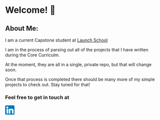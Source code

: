<h1> Welcome! 👋</h3> 

<section class='about'>
  <h2> About Me:</h2>
  <p>I am a current Capstone student at <a href='https://launchschool.com/pedagogy'>Launch School</a></p>
  <p>I am in the process of parsing out all of the projects that I have written during the Core Curriculm.</p>
  <p>At the moment, they are all in a single, private repo, but that will change soon.</p>
  <p>Once that process is completed there should be many more of my simple projects to check out. Stay tuned for that!</p>
  
  
  <h3>Feel free to get in touch at</h3>
  <a href='https://www.linkedin.com/in/donald-redding-36a093234/'>
     <img align='left' src='https://github.com/donald-p-redding/donald-p-redding/blob/main/images/linkedin.png' width='30px'>
  </a>
</section>

